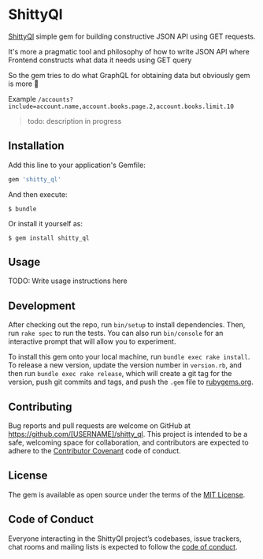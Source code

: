 # ShittyQl

[ShittyQl](https://github.com/equivalent/shitty_ql) simple gem for building constructive JSON API using GET requests.


It's more a pragmatic tool and philosophy of how to write JSON API where
Frontend constructs what data it needs using GET query

So the gem tries to do what GraphQL for obtaining data but obviously gem is more :hankey:


Example
`/accounts?include=account.name,account.books.page.2,account.books.limit.10`


> todo:  description in progress



## Installation

Add this line to your application's Gemfile:

```ruby
gem 'shitty_ql'
```

And then execute:

    $ bundle

Or install it yourself as:

    $ gem install shitty_ql

## Usage

TODO: Write usage instructions here

## Development

After checking out the repo, run `bin/setup` to install dependencies. Then, run `rake spec` to run the tests. You can also run `bin/console` for an interactive prompt that will allow you to experiment.

To install this gem onto your local machine, run `bundle exec rake install`. To release a new version, update the version number in `version.rb`, and then run `bundle exec rake release`, which will create a git tag for the version, push git commits and tags, and push the `.gem` file to [rubygems.org](https://rubygems.org).

## Contributing

Bug reports and pull requests are welcome on GitHub at https://github.com/[USERNAME]/shitty_ql. This project is intended to be a safe, welcoming space for collaboration, and contributors are expected to adhere to the [Contributor Covenant](http://contributor-covenant.org) code of conduct.

## License

The gem is available as open source under the terms of the [MIT License](https://opensource.org/licenses/MIT).

## Code of Conduct

Everyone interacting in the ShittyQl project’s codebases, issue trackers, chat rooms and mailing lists is expected to follow the [code of conduct](https://github.com/[USERNAME]/shitty_ql/blob/master/CODE_OF_CONDUCT.md).
